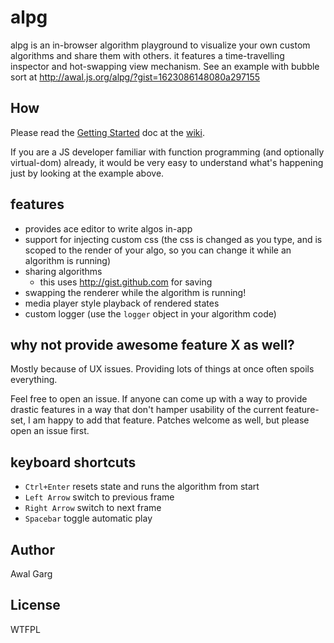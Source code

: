 # alpg

alpg is an in-browser algorithm playground to visualize your own custom algorithms and share them with others. it features a time-travelling inspector and hot-swapping view mechanism.
See an example with bubble sort at http://awal.js.org/alpg/?gist=1623086148080a297155

## How

Please read the [Getting Started](https://github.com/awalGarg/alpg/wiki/Writing-algorithms-for-the-app---%22Getting-Started%22) doc at the [wiki](https://github.com/awalGarg/alpg/wiki/).

If you are a JS developer familiar with function programming (and optionally virtual-dom) already, it would be very easy to understand what's happening just by looking at the example above.

## features

- provides ace editor to write algos in-app
- support for injecting custom css (the css is changed as you type, and is scoped to the render of your algo, so you can change it while an algorithm is running)
- sharing algorithms
	- this uses http://gist.github.com for saving
- swapping the renderer while the algorithm is running!
- media player style playback of rendered states
- custom logger (use the `logger` object in your algorithm code)

## why not provide awesome feature X as well?
Mostly because of UX issues. Providing lots of things at once often spoils everything.

Feel free to open an issue. If anyone can come up with a way to provide drastic features in a way that don't hamper usability of the current feature-set, I am happy to add that feature. Patches welcome as well, but please open an issue first.

## keyboard shortcuts

- `Ctrl+Enter` resets state and runs the algorithm from start
- `Left Arrow` switch to previous frame
- `Right Arrow` switch to next frame
- `Spacebar` toggle automatic play

## Author
Awal Garg

## License
WTFPL
